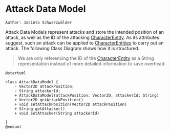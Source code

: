 # Attack Data Model
`Author: Jacinto Schwarzwälder`

Attack Data Models represent attacks and store the intended position of an attack,
as well as the ID of the attacking [CharacterEntity](CharacterEntity.md).
As its attributes suggest, such an attack can be applied to [CharacterEntities](CharacterEntity.md)
to carry out an attack.
The following Class Diagram shows how it is structured.

> We are only referencing the ID of the [CharacterEntity](CharacterEntity.md) as a
> String representation instead of more detailed information to save overhead.

```plantuml
@startuml

class AttackDataModel {
    - Vector2D attackPosition;
    - String attackerId;
    + AttackDataModel(attackPosition: Vector2D, attackerId: String)
    + Vector2D getAttackPosition()
    + void setAttackPosition(Vector2D attackPosition)
    + String getAttacker()
    + void setAttacker(String attackerId)
    
}
@enduml
```
